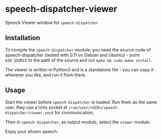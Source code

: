 speech-dispatcher-viewer
========================

Speech Viewer window for `speech-dispatcher`


Installation
------------

To compile the `speech-dispatcher` module, you need the source code of speech-dispatcher
(tested with 0.11 on Debian and Ubuntu) - point `$SD_SOURCE` to the path of the source
and run `make && sudo make install`.

The viewer is written in Python3 and is a standalone file - you can copy it wherever you like,
and run it from there.


Usage
-----

Start the viewer before `speech-dispatcher` is loaded. Run them as the same user, they use a
Unix socket at `/run/user/<UID>/speech-dispatcher/viewer.sock` for communication.

Then in `speech-dispatcher`, as output module, select the `viewer` module.

Enjoy your shown speech.
